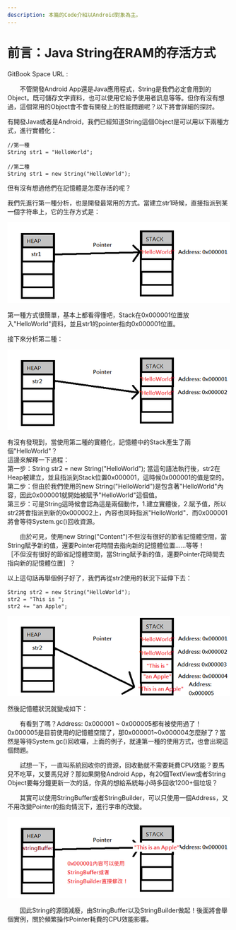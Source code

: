 ```yaml
---
description: 本篇的Code介紹以Android對象為主。
---
```


# 前言：Java String在RAM的存活方式

GitBook Space URL :　

　　不管開發Android App還是Java應用程式，String是我們必定會用到的Object。既可儲存文字資料，也可以使用它給予使用者訊息等等。但你有沒有想過，這個常用的Object會不會有開發上的性能問題呢？以下將會詳細的探討。

有開發Java或者是Android，我們已經知道String這個Object是可以用以下兩種方式，進行實體化：

```text
//第一種
String str1 = "HelloWorld";

//第二種
String str1 = new String("HelloWorld");
```

但有沒有想過他們在記憶體是怎麼存活的呢？

我們先進行第一種分析，也是開發最常用的方式。當建立str1時候，直接指派到某一個字符串上，它的生存方式是：

![String&#x76F4;&#x63A5;&#x8CE6;&#x503C;&#x7684;&#x8A18;&#x61B6;&#x9AD4;&#x72C0;&#x6CC1;](.gitbook/assets/string-fu-zhi-ji-yi-ti.png)

第一種方式很簡單，基本上都看得懂吧，Stack在0x000001位置放入"HelloWorld"資料，並且str1的pointer指向0x000001位置。

接下來分析第二種：

![String&#x4F7F;&#x7528;&#x5BE6;&#x9AD4;&#x5316;&#x4E26;&#x8CE6;&#x503C;&#x7684;&#x8A18;&#x61B6;&#x9AD4;&#x72C0;&#x6CC1;](.gitbook/assets/string-xin-zeng-shi-ti-ji-yi-ti.png)

有沒有發現到，當使用第二種的實體化，記憶體中的Stack產生了兩個"HelloWorld"？  
這邊來解釋一下過程：  
第一步：String str2 = new String\("HelloWorld"\); 當這句語法執行後，str2在Heap被建立，並且指派到Stack位置0x000001，這時候0x000001的值是空的。  
第二步：但由於我們使用的new String\("HelloWorld"\)是包含著"HelloWorld"內容，因此0x000001就開始被賦予"HelloWorld"這個值。  
第三步：可是String這時候會認為這是兩個動作，1.建立實體後，2.賦予值，所以str2將會指派到新的0x000002上，內容也同時指派"HelloWorld"．而0x000001將會等待System.gc\(\)回收資源。

　　由於可見，使用new String\("Content"\)不但沒有很好的節省記憶體空間，當String賦予新的值，還要Pointer花時間去指向新的記憶體位置......等等！  
［不但沒有很好的節省記憶體空間，當String賦予新的值，還要Pointer花時間去指向新的記憶體位置］？

以上這句話再舉個例子好了，我們再從str2使用的狀況下延伸下去：

```text
String str2 = new String("HelloWorld");
str2 = "This is ";
str2 += "an Apple";
```

![String&#x503C;&#x8B8A;&#x5316;&#x7684;&#x8A18;&#x61B6;&#x9AD4;&#x4F7F;&#x7528;&#x72C0;&#x6CC1;](.gitbook/assets/string-xin-zeng-shi-ti-yan-shen-ji-yi-ti.png)

然後記憶體狀況就變成如下：

　　有看到了嗎？Address: 0x000001 ~ 0x000005都有被使用過了！0x000005是目前使用的記憶體空間了，那0x000001~0x000004怎麼辦了？當然是等待System.gc\(\)回收囉，上面的例子，就連第一種的使用方式，也會出現這個問題。

　　試想一下，一直叫系統回收你的資源，回收動就不需要耗費CPU效能？要馬兒不吃草，又要馬兒好？那如果開發Android App，有20個TextView或者String Object要每分鐘更新一次的話，你真的想給系統每小時多回收1200+個垃圾？

　　其實可以使用StringBuffer或者StringBuilder，可以只使用一個Address，又不用改變Pointer的指向情況下，進行字串的改變。

![&#x4F7F;&#x7528;StringBuffer&#x6216;&#x8005;StringBuilder&#x53EF;&#x4EE5;&#x76F4;&#x63A5;&#x4FEE;&#x6539;&#x4F7F;&#x7528;&#x4E2D;&#x7684;&#x5167;&#x5BB9;](.gitbook/assets/ke-xiu-gai-de-stack.png)

　　因此String的源頭減廢，由StringBuffer以及StringBuilder做起！後面將會舉個實例，關於頻繁操作Pointer耗費的CPU效能影響。

